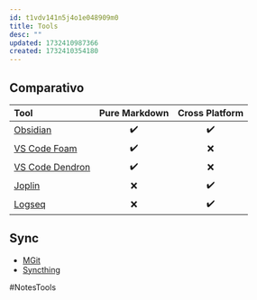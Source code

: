 ```yaml
---
id: t1vdv141n5j4o1e048909m0
title: Tools
desc: ""
updated: 1732410987366
created: 1732410354180
---
```


## Comparativo

| Tool                                               | Pure Markdown | Cross Platform |
| :------------------------------------------------- | :-----------: | :------------: |
| [Obsidian](https://obsidian.md/)                   |      ✔️       |       ✔️       |
| [VS Code Foam](https://foambubble.github.io/foam/) |      ✔️       |       ❌       |
| [VS Code Dendron](https://wiki.dendron.so/)        |      ✔️       |       ❌       |
| [Joplin](https://joplinapp.org/)                   |      ❌       |       ✔️       |
| [Logseq](https://logseq.com/)                      |      ❌       |       ✔️       |

## Sync

- [MGit](https://github.com/maks/MGit)
- [Syncthing](https://syncthing.net/)

#NotesTools
